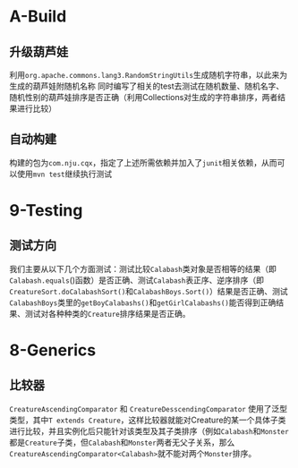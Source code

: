 # A-Build

## 升级葫芦娃
利用`org.apache.commons.lang3.RandomStringUtils`生成随机字符串，以此来为生成的葫芦娃附随机名称
同时编写了相关的test去测试在随机数量、随机名字、随机性别的葫芦娃排序是否正确（利用Collections对生成的字符串排序，两者结果进行比较）

## 自动构建
构建的包为`com.nju.cqx`，指定了上述所需依赖并加入了`junit`相关依赖，从而可以使用`mvn test`继续执行测试


# 9-Testing

## 测试方向

我们主要从以下几个方面测试：测试比较`Calabash`类对象是否相等的结果（即`Calabash.equals`()函数）是否正确、测试`Calabash`表正序、逆序排序（即`CreatureSort.doCalabashSort()`和`CalabashBoys.Sort()`）结果是否正确、测试`CalabashBoys`类里的`getBoyCalabashs()`和`getGirlCalabashs()`能否得到正确结果、测试对各种种类的`Creature`排序结果是否正确。



# 8-Generics

## 比较器

`CreatureAscendingComparator` 和 `CreatureDesscendingComparator` 使用了泛型类型，其中`T extends Creature`，这样比较器就能对Creature的某一个具体子类进行比较，并且实例化后只能针对该类型及其子类排序（例如`Calabash`和`Monster`都是`Creature`子类，但`Calabash`和`Monster`两者无父子关系，那么`CreatureAscendingComparator<Calabash>`就不能对两个`Monster`排序。